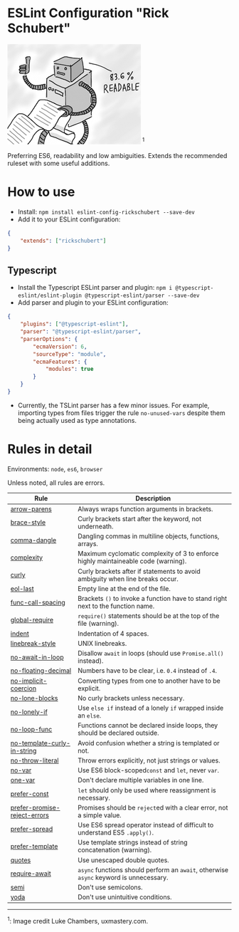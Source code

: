 ESLint Configuration "Rick Schubert"
===================================

![](/readability_ux_mastery.png?raw=true "Readability")<sup>  1</sup>

Preferring ES6, readability and low ambiguities. Extends the recommended ruleset
with some useful additions.

# How to use
- Install: `npm install eslint-config-rickschubert --save-dev`
- Add it to your ESLint configuration:

```json
{
    "extends": ["rickschubert"]
}
```

## Typescript
- Install the Typescript ESLint parser and plugin: `npm i @typescript-eslint/eslint-plugin @typescript-eslint/parser --save-dev`
- Add parser and plugin to your ESLint configuration:
```json
{
    "plugins": ["@typescript-eslint"],
    "parser": "@typescript-eslint/parser",
    "parserOptions": {
        "ecmaVersion": 6,
        "sourceType": "module",
        "ecmaFeatures": {
            "modules": true
        }
    }
}
```

- Currently, the TSLint parser has a few minor issues. For example, importing types from files trigger the rule `no-unused-vars` despite them being actually used as type annotations.

# Rules in detail
Environments: `node`, `es6`, `browser`

Unless noted, all rules are errors.

| Rule                                                       | Description                                                                                                                       |
|------------------------------------------------------------|-----------------------------------------------------------------------------------------------------------------------------------|
| [arrow-parens](https://eslint.org/docs/rules/arrow-parens) | Always wraps function arguments in brackets.                                                                                      |
| [brace-style](https://eslint.org/docs/rules/brace-style) | Curly brackets start after the keyword, not underneath.                                                                                      |
| [comma-dangle](https://eslint.org/docs/rules/comma-dangle) | Dangling commas in multiline objects, functions, arrays.                                                                                      |
| [complexity](https://eslint.org/docs/rules/complexity) | Maximum cyclomatic complexity of 3 to enforce highly maintaineable code (warning).                                                                                     |
| [curly](https://eslint.org/docs/rules/curly) | Curly brackets after if statements to avoid ambiguity when line breaks occur.                                                                                    |
| [eol-last](https://eslint.org/docs/rules/eol-last) | Empty line at the end of the file.                                                                                      |
| [func-call-spacing](https://eslint.org/docs/rules/func-call-spacing) | Brackets `()` to invoke a function have to stand right next to the function name.                                                                                      |
| [global-require](https://eslint.org/docs/rules/global-require) | `require()` statements should be at the top of the file (warning).                                                                                      |
| [indent](https://eslint.org/docs/rules/indent) | Indentation of 4 spaces.                                                                                      |
| [linebreak-style](https://eslint.org/docs/rules/linebreak-style) | UNIX linebreaks.                                                                                      |
| [no-await-in-loop](https://eslint.org/docs/rules/no-await-in-loop) | Disallow `await` in loops (should use `Promise.all()` instead).                                                                                      |
| [no-floating-decimal](https://eslint.org/docs/rules/no-floating-decimal) | Numbers have to be clear, i.e. `0.4` instead of `.4`.                                                                                      |
| [no-implicit-coercion](https://eslint.org/docs/rules/no-implicit-coercion) | Converting types from one to another have to be explicit.                                                                                      |
| [no-lone-blocks](https://eslint.org/docs/rules/no-lone-blocks) | No curly brackets unless necessary.                                                                           |
| [no-lonely-if](https://eslint.org/docs/rules/no-lonely-if) | Use `else if` instead of a lonely `if` wrapped inside an `else`.                                                                                       |
| [no-loop-func](https://eslint.org/docs/rules/no-loop-func) | Functions cannot be declared inside loops, they should be declared outside.                                                                                      |
| [no-template-curly-in-string](https://eslint.org/docs/rules/no-template-curly-in-string) | Avoid confusion whether a string is templated or not.                                                                                      |
| [no-throw-literal](https://eslint.org/docs/rules/no-throw-literal) | Throw errors explicitly, not just strings or values.                                                                                      |
| [no-var](https://eslint.org/docs/rules/no-var) | Use ES6 block-scoped`const` and `let`, never `var`.                                                                                      |
| [one-var](https://eslint.org/docs/rules/one-var) | Don't declare multiple variables in one line.                                                                                      |
| [prefer-const](https://eslint.org/docs/rules/prefer-const) | `let` should only be used where reassignment is necessary.                                                                                      |
| [prefer-promise-reject-errors](https://eslint.org/docs/rules/prefer-promise-reject-errors) | Promises should be `reject`ed with a clear error, not a simple value.                                                                                      |
| [prefer-spread](https://eslint.org/docs/rules/prefer-spread) | Use ES6 spread operator instead of difficult to understand ES5 `.apply()`.                                                                                      |
| [prefer-template](https://eslint.org/docs/rules/prefer-template) | Use template strings instead of string concatenation (warning).                                                                                      |
| [quotes](https://eslint.org/docs/rules/quotes) | Use unescaped double quotes.                                                                                      |
| [require-await](https://eslint.org/docs/rules/require-await) | `async` functions should perform an `await`, otherwise `async` keyword is unnecessary.                                                                                      |
| [semi](https://eslint.org/docs/rules/semi) | Don't use semicolons.                                                                                      |
| [yoda](https://eslint.org/docs/rules/yoda) | Don't use unintuitive conditions.                                                                                    |


-------------------
<sup>1</sup>: Image credit Luke Chambers, uxmastery.com.
